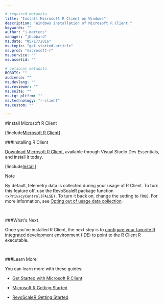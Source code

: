 ```yaml
---

# required metadata
title: "Install Microsoft R Client on Windows"
description: "Windows installation of Microsoft R Client."
keywords: ""
author: "j-martens"
manager: "jhubbard"
ms.date: "05/17/2016"
ms.topic: "get-started-article"
ms.prod: "microsoft-r"
ms.service: ""
ms.assetid: ""

# optional metadata
ROBOTS: ""
audience: ""
ms.devlang: ""
ms.reviewer: ""
ms.suite: ""
ms.tgt_pltfrm: ""
ms.technology: "r-client"
ms.custom: ""

---
```


#Install Microsoft R Client

[!include[Microsoft R Client](./includes/r-client/r-client-intro.md)]

###Installing R Client

[Download Microsoft R Client](http://aka.ms/rclient/download), available through Visual Studio Dev Essentials, and install it today.

[!include[Install](./includes/r-client/r-client-install.md)]
<br>

> [!NOTE]
> By default, telemetry data is collected during your usage of R Client. To turn this feature off, use the RevoScaleR package function `rxPrivacyControl(FALSE)`. To turn it back on, change the setting to `TRUE`. For more information, see [Opting out of usage data collection](rserver-optout-telemetry.md).

<br>

###What's Next

Once you've installed R Client, the next step is to [configure your favorite R integrated development environment (IDE)](r-client-get-started.md#configure-ide) to point to the R Client R executable.

<br>

###Learn More

You can learn more with these guides:

+ [Get Started with Microsoft R Client](r-client-get-started.md)

+ [Microsoft R Getting Started](microsoft-r-getting-started.md)

+ [RevoScaleR Getting Started](scaler-getting-started.md)
